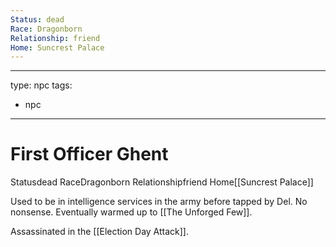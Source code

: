 ```yaml
---
Status: dead
Race: Dragonborn
Relationship: friend
Home: Suncrest Palace
---
```


---
type: npc
tags: 
- npc
---

# First Officer Ghent
<span class="dataview inline-field"><span class="inline-field-key">Status</span><span class="inline-field-value">dead</span></span>
<span class="dataview inline-field"><span class="inline-field-key">Race</span><span class="inline-field-value">Dragonborn</span></span>
<span class="dataview inline-field"><span class="inline-field-key">Relationship</span><span class="inline-field-value">friend</span></span>
<span class="dataview inline-field"><span class="inline-field-key">Home</span><span class="inline-field-value">[[Suncrest Palace]]</span></span>

Used to be in intelligence services in the army before tapped by Del. No nonsense. Eventually warmed up to [[The Unforged Few]].

Assassinated in the [[Election Day Attack]].